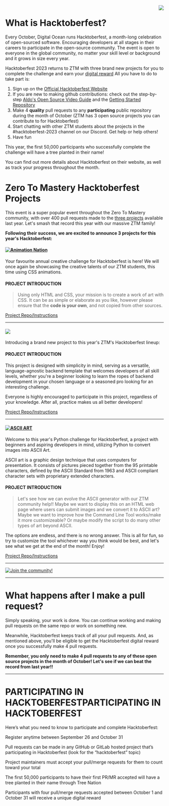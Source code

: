 <img src="https://hacktoberfest.com/_next/static/media/logo-hacktoberfest--logomark.b91c17d2.svg" align="right" />

# What is Hacktoberfest?

Every October, Digital Ocean runs Hacktoberfest, a month-long celebration of open-sourced software. Encouraging developers at all stages in their careers to participate in the open-source community. The event is open to everyone in the global community, no matter your skill level or background and it grows in size every year.

Hacktoberfest 2023 returns to ZTM with three brand new projects for you to complete the challenge and earn your [digital reward](https://hacktoberfest.com/about/#digital-rewards) All you have to do to take part is:

1. Sign up on the [Official Hacktoberfest Website](https://hacktoberfest.com/auth)
2. If you are new to making github contributions: check out the step-by-step [Aldo's Open Source Video Guide](https://www.youtube.com/watch?v=uQLNFRviB6Q) and the [Getting Started Repository](https://github.com/zero-to-mastery/start-here-guidelines)
3. Make 4 **quality** pull requests to any **participating** public repository during the month of October (ZTM has 3 open source projects you can contribute to for Hacktoberfest)
4. Start chatting with other ZTM students about the projects in the #hacktoberfest-2023 channel on our Discord. Get help or help others!
5. Have fun

This year, the first 50,000 participants who successfully complete the challenge will have a tree planted in their name!

You can find out more details about Hacktoberfest on their website, as well as track your progress throughout the month.

# Zero To Mastery Hacktoberfest Projects

This event is a super popular event throughout the Zero To Mastery community, with over 400 pull requests made to the [three projects](https://github.com/zero-to-mastery/coding_challenge-42) available last year. Let's smash that record this year with our massive ZTM family!

**Following their success, we are excited to announce 3 projects for this year's Hacktoberfest:**

#### [![Animation Nation](https://img.shields.io/badge/CREATIVE%20CSS%20PROJECT-Animation%20Nation-4E3188?style=for-the-badge&logo=CSS3)](https://github.com/zero-to-mastery/animation-nation)

Your favourite annual creative challenge for Hacktoberfest is here! We will once again be showcasing the creative talents of our ZTM students, this time using CSS animations.

#### PROJECT INTRODUCTION

> Using only HTML and CSS, your mission is to create a work of art with CSS. It can be as simple or elaborate as you like, however please ensure that the **code is your own**, and not copied from other sources.

[Project Repo/Instructions](https://github.com/zero-to-mastery/animation-nation)

-----------
#### [![](https://img.shields.io/badge/Universal%20Backend%20PROJECT-FileIO-00adb5?style=for-the-badge&logo=StackEdit)](https://github.com/zero-to-mastery/file-io)

Introducing a brand new project to this year's ZTM's Hacktoberfest lineup:

#### PROJECT INTRODUCTION

This project is designed with simplicity in mind, serving as a versatile, language-agnostic backend template that welcomes developers of all skill levels, whether you're a beginner looking to learn the ropes of backend development in your chosen language or a seasoned pro looking for an interesting challenge. 

Everyone is highly encouraged to participate in this project, regardless of your knowledge. After all, practice makes us all better developers!

[Project Repo/Instructions](https://github.com/zero-to-mastery/file-io)

-----------
#### [![ASCII ART](https://img.shields.io/badge/PYTHON%20PROJECT-ASCII%20ART-blue?style=for-the-badge&logo=Python)](https://github.com/zero-to-mastery/ascii-art)

Welcome to this year's Python challenge for Hacktoberfest, a project with beginners and aspiring developers in mind, utilizing Python to convert images into ASCII Art.

ASCII art is a graphic design technique that uses computers for presentation. It consists of pictures pieced together from the 95 printable characters, defined by the ASCII Standard from 1963 and ASCII compliant character sets with proprietary extended characters.

#### PROJECT INTRODUCTION

> Let's see how we can evolve the ASCII generator with our ZTM community help!! Maybe we want to display this on an HTML web page where users can submit images and we convert it to ASCII art? Maybe we want to improve how the Command Line Tool works/make it more customizeable? Or maybe modify the script to do many other types of art beyond ASCII.

The options are endless, and there is no wrong answer. This is all for fun, so try to customize the tool whichever way you think would be best, and let's see what we get at the end of the month! Enjoy!

[Project Repo/Instructions](https://github.com/zero-to-mastery/ascii-art)

---

[![Join the community!](https://images.ctfassets.net/aq13lwl6616q/51gDR7DozuNea9fltdgHIc/0c8577f24eaa1b33c40656a522f2d1db/hacktoberfest_discord_banner.png?h=250)](https://zerotomastery.io/community/developer-community-discord)

---

# What happens after I make a pull request?

Simply speaking, your work is done. You can continue working and making pull requests on the same repo or work on something new.

Meanwhile, Hacktoberfest keeps track of all your pull requests. And, as mentioned above, you'll be eligible to get the Hacktoberfest digital reward once you successfully make 4 pull requests.

**Remember, you only need to make 4 pull requests to any of these open source projects in the month of October! Let's see if we can beat the record from last year!!**

---

# PARTICIPATING IN HACKTOBERFESTPARTICIPATING IN HACKTOBERFEST

Here’s what you need to know to participate and complete Hacktoberfest:

Register anytime between September 26 and October 31

Pull requests can be made in any GitHub or GitLab hosted project that’s participating in Hacktoberfest (look for the “hacktoberfest” topic)

Project maintainers must accept your pull/merge requests for them to count toward your total

The first 50,000 participants to have their first PR/MR accepted will have a tree planted in their name through Tree Nation

Participants with four pull/merge requests accepted between October 1 and October 31 will receive a unique digital reward
